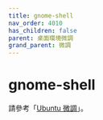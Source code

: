 ```yaml
---
title: gnome-shell
nav_order: 4010
has_children: false
parent: 桌面環境微調
grand_parent: 微調
---
```



# gnome-shell


請參考「[Ubuntu 微調](https://samwhelp.github.io/note-about-ubuntu/read/flavours/ubuntu/)」。
